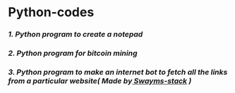 # Python-codes
<h3><I>1. Python program to create a notepad</I> </h3>
<h3><I>2. Python program for bitcoin mining </I> </h3>
<h3><I>3. Python program to make an internet bot to fetch all the links from a particular website( Made by<a href="https://github.com/Swayms-stack"> Swayms-stack</a> )
